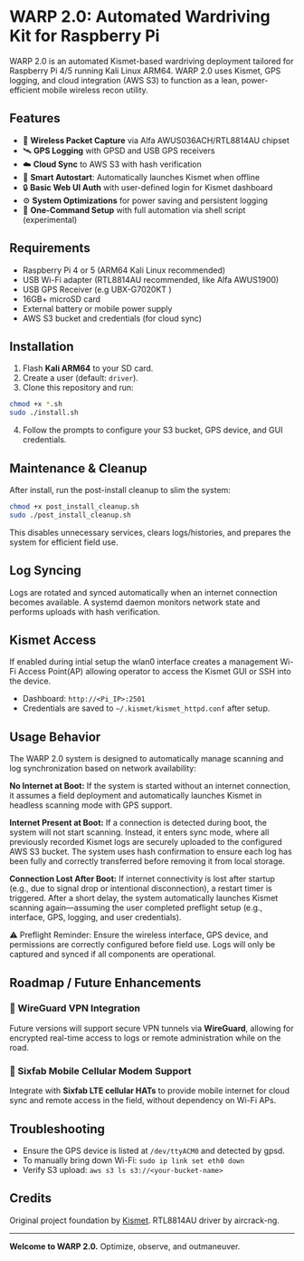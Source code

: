 
# WARP 2.0: Automated Wardriving Kit for Raspberry Pi

WARP 2.0 is an automated Kismet-based wardriving deployment tailored for Raspberry Pi 4/5 running Kali Linux ARM64. WARP 2.0 uses Kismet, GPS logging, and cloud integration (AWS S3) to function as a lean, power-efficient mobile wireless recon utility.

## Features

- 📡 **Wireless Packet Capture** via Alfa AWUS036ACH/RTL8814AU chipset
- 🛰️ **GPS Logging** with GPSD and USB GPS receivers
- ☁️ **Cloud Sync** to AWS S3 with hash verification
- 🧠 **Smart Autostart**: Automatically launches Kismet when offline
- 🔒 **Basic Web UI Auth** with user-defined login for Kismet dashboard
- ⚙️ **System Optimizations** for power saving and persistent logging
- 🚀 **One-Command Setup** with full automation via shell script (experimental)

## Requirements

- Raspberry Pi 4 or 5 (ARM64 Kali Linux recommended)
- USB Wi-Fi adapter (RTL8814AU recommended, like Alfa AWUS1900)
- USB GPS Receiver (e.g UBX-G7020KT )
- 16GB+ microSD card
- External battery or mobile power supply
- AWS S3 bucket and credentials (for cloud sync)

## Installation

1. Flash **Kali ARM64** to your SD card.
2. Create a user (default: `driver`).
3. Clone this repository and run:

```bash
chmod +x *.sh
sudo ./install.sh
```

4. Follow the prompts to configure your S3 bucket, GPS device, and GUI credentials.

## Maintenance & Cleanup

After install, run the post-install cleanup to slim the system:

```bash
chmod +x post_install_cleanup.sh
sudo ./post_install_cleanup.sh
```

This disables unnecessary services, clears logs/histories, and prepares the system for efficient field use.

## Log Syncing

Logs are rotated and synced automatically when an internet connection becomes available. A systemd daemon monitors network state and performs uploads with hash verification.

## Kismet Access

If enabled during intial setup the wlan0 interface creates a management Wi-Fi Access Point(AP) allowing operator to access the Kismet GUI or SSH into the device.

- Dashboard: `http://<Pi_IP>:2501`
- Credentials are saved to `~/.kismet/kismet_httpd.conf` after setup.

## Usage Behavior
The WARP 2.0 system is designed to automatically manage scanning and log synchronization based on network availability:

**No Internet at Boot:**
If the system is started without an internet connection, it assumes a field deployment and automatically launches Kismet in headless scanning mode with GPS support.

**Internet Present at Boot:**
If a connection is detected during boot, the system will not start scanning. Instead, it enters sync mode, where all previously recorded Kismet logs are securely uploaded to the configured AWS S3 bucket. The system uses hash confirmation to ensure each log has been fully and correctly transferred before removing it from local storage.

**Connection Lost After Boot:**
If internet connectivity is lost after startup (e.g., due to signal drop or intentional disconnection), a restart timer is triggered. After a short delay, the system automatically launches Kismet scanning again—assuming the user completed preflight setup (e.g., interface, GPS, logging, and user credentials).

⚠️ Preflight Reminder: Ensure the wireless interface, GPS device, and permissions are correctly configured before field use. Logs will only be captured and synced if all components are operational.

## Roadmap / Future Enhancements

### 🔐 WireGuard VPN Integration

Future versions will support secure VPN tunnels via **WireGuard**, allowing for encrypted real-time access to logs or remote administration while on the road.

### 📶 Sixfab Mobile Cellular Modem Support

Integrate with **Sixfab LTE cellular HATs** to provide mobile internet for cloud sync and remote access in the field, without dependency on Wi-Fi APs.

## Troubleshooting

- Ensure the GPS device is listed at `/dev/ttyACM0` and detected by gpsd.
- To manually bring down Wi-Fi: `sudo ip link set eth0 down`
- Verify S3 upload: `aws s3 ls s3://<your-bucket-name>`

## Credits

Original project foundation by [Kismet](https://www.kismetwireless.net/). RTL8814AU driver by aircrack-ng.

---

**Welcome to WARP 2.0.** Optimize, observe, and outmaneuver.
